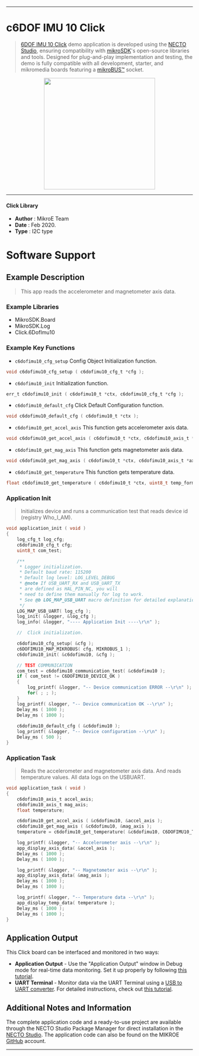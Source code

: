 
---
# c6DOF IMU 10 Click

> [6DOF IMU 10 Click](https://www.mikroe.com/?pid_product=MIKROE-3934) demo application is developed using
the [NECTO Studio](https://www.mikroe.com/necto), ensuring compatibility with [mikroSDK](https://www.mikroe.com/mikrosdk)'s
open-source libraries and tools. Designed for plug-and-play implementation and testing, the demo is fully compatible with
all development, starter, and mikromedia boards featuring a [mikroBUS&trade;](https://www.mikroe.com/mikrobus) socket.

<p align="center">
  <img src="https://www.mikroe.com/?pid_product=MIKROE-3934&image=1" height=300px>
</p>

---

#### Click Library

- **Author**        : MikroE Team
- **Date**          : Feb 2020.
- **Type**          : I2C type

# Software Support

## Example Description

> This app reads the accelerometer and magnetometer axis data.

### Example Libraries

- MikroSDK.Board
- MikroSDK.Log
- Click.6DofImu10

### Example Key Functions

- `c6dofimu10_cfg_setup` Config Object Initialization function. 
```c
void c6dofimu10_cfg_setup ( c6dofimu10_cfg_t *cfg );
``` 
 
- `c6dofimu10_init` Initialization function. 
```c
err_t c6dofimu10_init ( c6dofimu10_t *ctx, c6dofimu10_cfg_t *cfg );
```

- `c6dofimu10_default_cfg` Click Default Configuration function. 
```c
void c6dofimu10_default_cfg ( c6dofimu10_t *ctx );
```

- `c6dofimu10_get_accel_axis` This function gets accelerometer axis data. 
```c
void c6dofimu10_get_accel_axis ( c6dofimu10_t *ctx, c6dofimu10_axis_t *axis );
```
 
- `c6dofimu10_get_mag_axis` This function gets magnetometer axis data. 
```c
void c6dofimu10_get_mag_axis ( c6dofimu10_t *ctx, c6dofimu10_axis_t *axis );
```

- `c6dofimu10_get_temperature` This function gets temperature data. 
```c
float c6dofimu10_get_temperature ( c6dofimu10_t *ctx, uint8_t temp_format );
```

### Application Init

> Initializes device and runs a communication test that reads device id (registry Who_I_AM).

```c
void application_init ( void )
{
    log_cfg_t log_cfg;
    c6dofimu10_cfg_t cfg;
    uint8_t com_test;

    /** 
     * Logger initialization.
     * Default baud rate: 115200
     * Default log level: LOG_LEVEL_DEBUG
     * @note If USB_UART_RX and USB_UART_TX 
     * are defined as HAL_PIN_NC, you will 
     * need to define them manually for log to work. 
     * See @b LOG_MAP_USB_UART macro definition for detailed explanation.
     */
    LOG_MAP_USB_UART( log_cfg );
    log_init( &logger, &log_cfg );
    log_info( &logger, "---- Application Init ----\r\n" );

    //  Click initialization.

    c6dofimu10_cfg_setup( &cfg );
    c6DOFIMU10_MAP_MIKROBUS( cfg, MIKROBUS_1 );
    c6dofimu10_init( &c6dofimu10, &cfg );

    // TEST COMMUNICATION
    com_test = c6dofimu10_communication_test( &c6dofimu10 );
    if ( com_test != C6DOFIMU10_DEVICE_OK )
    {
        log_printf( &logger, "-- Device communication ERROR --\r\n" );
        for( ; ; );
    }
    log_printf( &logger, "-- Device communication OK --\r\n" );
    Delay_ms ( 1000 );
    Delay_ms ( 1000 );
    
    c6dofimu10_default_cfg ( &c6dofimu10 );
    log_printf( &logger, "-- Device configuration --\r\n" );
    Delay_ms ( 500 );
}
```

### Application Task

> Reads the accelerometer and magnetometer axis data.
> And reads temperature values. All data logs on the USBUART.

```c
void application_task ( void )
{
    c6dofimu10_axis_t accel_axis;
    c6dofimu10_axis_t mag_axis;
    float temperature;

    c6dofimu10_get_accel_axis ( &c6dofimu10, &accel_axis );
    c6dofimu10_get_mag_axis ( &c6dofimu10, &mag_axis );
    temperature = c6dofimu10_get_temperature( &c6dofimu10, C6DOFIMU10_TEMP_FORMAT_CELSIUS );

    log_printf( &logger, "-- Accelerometer axis --\r\n" );
    app_display_axis_data( &accel_axis );
    Delay_ms ( 1000 );
    Delay_ms ( 1000 );

    log_printf( &logger, "-- Magnetometer axis --\r\n" );
    app_display_axis_data( &mag_axis );
    Delay_ms ( 1000 );
    Delay_ms ( 1000 );

    log_printf( &logger, "-- Temperature data --\r\n" );
    app_display_temp_data( temperature );
    Delay_ms ( 1000 );
    Delay_ms ( 1000 );
}
```

## Application Output

This Click board can be interfaced and monitored in two ways:
- **Application Output** - Use the "Application Output" window in Debug mode for real-time data monitoring.
Set it up properly by following [this tutorial](https://www.youtube.com/watch?v=ta5yyk1Woy4).
- **UART Terminal** - Monitor data via the UART Terminal using
a [USB to UART converter](https://www.mikroe.com/click/interface/usb?interface*=uart,uart). For detailed instructions,
check out [this tutorial](https://help.mikroe.com/necto/v2/Getting%20Started/Tools/UARTTerminalTool).

## Additional Notes and Information

The complete application code and a ready-to-use project are available through the NECTO Studio Package Manager for 
direct installation in the [NECTO Studio](https://www.mikroe.com/necto). The application code can also be found on
the MIKROE [GitHub](https://github.com/MikroElektronika/mikrosdk_click_v2) account.

---
